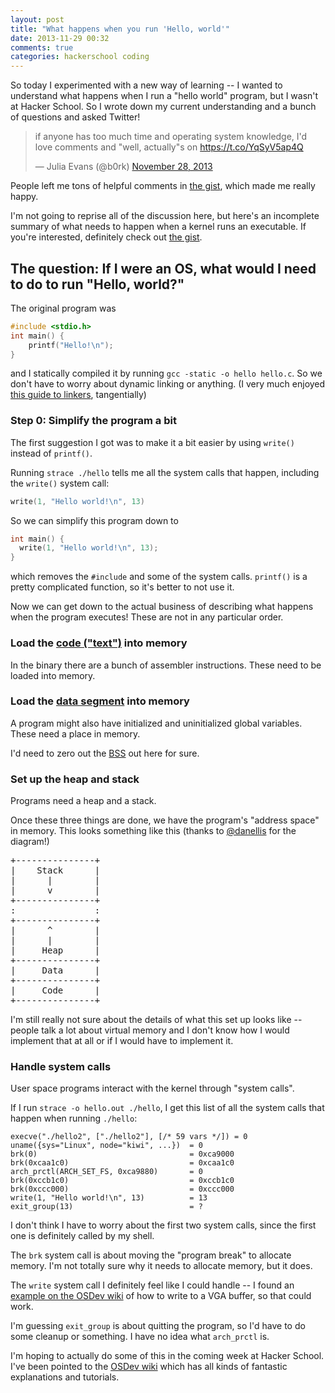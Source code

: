 ```yaml
---
layout: post
title: "What happens when you run 'Hello, world'"
date: 2013-11-29 00:32
comments: true
categories: hackerschool coding
---
```


So today I experimented with a new way of learning -- I wanted to
understand what happens when I run a "hello world" program, but I
wasn't at Hacker School. So I wrote down my current understanding and
a bunch of questions and asked Twitter!

<blockquote class="twitter-tweet" lang="en"><p>if anyone has too much time and operating system knowledge, I&#39;d love comments and &quot;well, actually&quot;s on <a href="https://t.co/YqSyV5ap4Q">https://t.co/YqSyV5ap4Q</a></p>&mdash; Julia Evans (@b0rk) <a href="https://twitter.com/b0rk/statuses/406082448288522240">November 28, 2013</a></blockquote>
<script async src="//platform.twitter.com/widgets.js" charset="utf-8"></script>

People left me tons of helpful comments in
[the gist](https://gist.github.com/jvns/7688286/), which made me
really happy.

I'm not going to reprise all of the discussion here, but here's an
incomplete summary of what needs to happen when a kernel runs an
executable. If you're interested, definitely check out
[the gist](https://gist.github.com/jvns/7688286/).

## The question: If I were an OS, what would I need to do to run "Hello, world?"

The original program was

```c
#include <stdio.h>
int main() {
    printf("Hello!\n");
}
```

and I statically compiled it by running `gcc -static -o hello hello.c`.
So we don't have to worry about dynamic linking or anything. (I very
much enjoyed
[this guide to linkers](http://www.lurklurk.org/linkers/linkers.html),
tangentially)

### Step 0: Simplify the program a bit

The first suggestion I got was to make it a bit easier by using
`write()` instead of `printf()`.

Running `strace ./hello` tells me all the system calls that happen,
including the `write()` system call:

```c
write(1, "Hello world!\n", 13)
```

So we can simplify this program down to

```c
int main() {
  write(1, "Hello world!\n", 13);
}
```

which removes the `#include` and some of the system calls. `printf()`
is a pretty complicated function, so it's better to not use it.

Now we can get down to the actual business of describing what happens
when the program executes! These are not in any particular order.

### Load the [code ("text")](http://en.wikipedia.org/wiki/Code_segment) into memory

In the binary there are a bunch of assembler instructions. These need
to be loaded into memory.

### Load the [data segment](http://en.wikipedia.org/wiki/Data_segment) into memory

A program might also have initialized and uninitialized global
variables. These need a place in memory.

I'd need to zero out the [BSS](http://en.wikipedia.org/wiki/.bss) out
here for sure.

### Set up the heap and stack

Programs need a heap and a stack.

Once these three things are done, we have the program's "address
space" in memory. This looks something like this (thanks to
[@danellis](http://github.com/danellis) for the diagram!)

<pre>
+---------------+
|    Stack      |
|      |        |
|      v        |
+---------------+
:               :
+---------------+
|      ^        |
|      |        |
|     Heap      |
+---------------+
|     Data      |
+---------------+
|     Code      |
+---------------+
</pre>

I'm still really not sure about the details of what this set up looks
like -- people talk a lot about virtual memory and I don't know how I
would implement that at all or if I would have to implement it.

### Handle system calls

User space programs interact with the kernel through "system calls".

If I run `strace -o hello.out ./hello`, I get this list of all the
system calls that happen when running `./hello`:

```
execve("./hello2", ["./hello2"], [/* 59 vars */]) = 0
uname({sys="Linux", node="kiwi", ...})  = 0
brk(0)                                  = 0xca9000
brk(0xcaa1c0)                           = 0xcaa1c0
arch_prctl(ARCH_SET_FS, 0xca9880)       = 0
brk(0xccb1c0)                           = 0xccb1c0
brk(0xccc000)                           = 0xccc000
write(1, "Hello world!\n", 13)          = 13
exit_group(13)                          = ?
```

I don't think I have to worry about the first two system calls, since
the first one is definitely called by my shell.

The `brk` system call is about moving the "program break" to allocate
memory. I'm not totally sure why it needs to allocate memory, but it
does.

The `write` system call I definitely feel like I could handle -- I
found an [example on the OSDev wiki](http://wiki.osdev.org/Bare_Bones)
of how to write to a VGA buffer, so that could work.

I'm guessing `exit_group` is about quitting the program, so I'd have
to do some cleanup or something. I have no idea what `arch_prctl` is.

I'm hoping to actually do some of this in the coming week at Hacker
School. I've been pointed to the
[OSDev wiki](http://wiki.osdev.org/Main_Page) which has all kinds of
fantastic explanations and tutorials.
